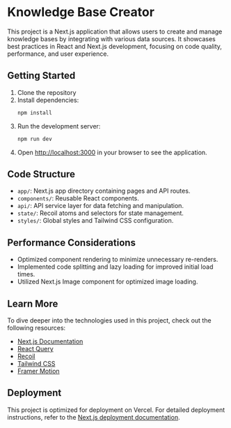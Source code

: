 # Knowledge Base Creator

This project is a Next.js application that allows users to create and manage knowledge bases by integrating with various data sources. It showcases best practices in React and Next.js development, focusing on code quality, performance, and user experience.

## Getting Started

1. Clone the repository
2. Install dependencies:
   ```bash
   npm install
   ```
3. Run the development server:
   ```bash
   npm run dev
   ```
4. Open [http://localhost:3000](http://localhost:3000) in your browser to see the application.

## Code Structure

- `app/`: Next.js app directory containing pages and API routes.
- `components/`: Reusable React components.
- `api/`: API service layer for data fetching and manipulation.
- `state/`: Recoil atoms and selectors for state management.
- `styles/`: Global styles and Tailwind CSS configuration.

## Performance Considerations

- Optimized component rendering to minimize unnecessary re-renders.
- Implemented code splitting and lazy loading for improved initial load times.
- Utilized Next.js Image component for optimized image loading.

## Learn More

To dive deeper into the technologies used in this project, check out the following resources:

- [Next.js Documentation](https://nextjs.org/docs)
- [React Query](https://react-query.tanstack.com/)
- [Recoil](https://recoiljs.org/)
- [Tailwind CSS](https://tailwindcss.com/)
- [Framer Motion](https://www.framer.com/motion/)

## Deployment

This project is optimized for deployment on Vercel. For detailed deployment instructions, refer to the [Next.js deployment documentation](https://nextjs.org/docs/deployment).
